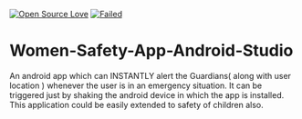 [![Open Source Love](https://badges.frapsoft.com/os/v1/open-source.png?v=103)]()
[![Failed](https://ci.appveyor.com/api/projects/status/github/gruntjs/grunt?branch=master&svg=true)]()
# Women-Safety-App-Android-Studio
An android app which can INSTANTLY alert the Guardians( along with user location ) whenever the user is in an emergency situation. It can be triggered just by shaking the android device in which the app is installed.
This application could be easily extended to safety of children also.
